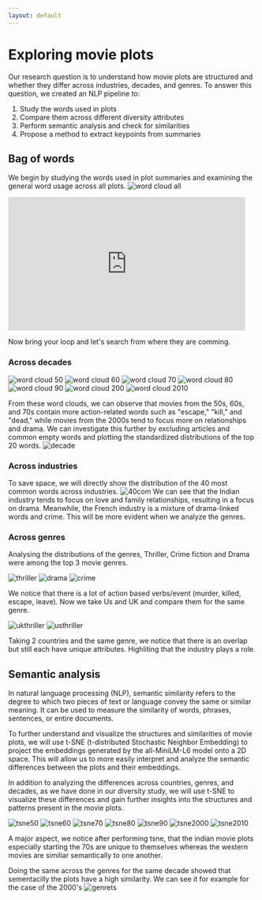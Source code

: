 ```yaml
---
layout: default
---
```

# Exploring movie plots
Our research question is to understand how movie plots are structured and whether they differ across industries, decades, and genres. To answer this question, we created an NLP pipeline to:

1. Study the words used in plots
2. Compare them across different diversity attributes
3. Perform semantic analysis and check for similarities
4. Propose a method to extract keypoints from summaries

## Bag of words
We begin by studying the words used in plot summaries and examining the general word usage across all plots.
![word cloud all](assets/img/wordcloudall.png)
<iframe src="https://giphy.com/embed/7kFiPRhn3aDYs" width="480" height="270" frameBorder="0" class="giphy-embed" allowFullScreen></iframe><p><a href="https://giphy.com/gifs/mrw-oc-informs-7kFiPRhn3aDYs"></a></p>
Now bring your loop and let's search from where they are comming. 

### Across decades
![word cloud 50](assets/img/50sword.png)
![word cloud 60](assets/img/60sword.png)
![word cloud 70](assets/img/70swords.png)
![word cloud 80](assets/img/80words.png)
![word cloud 90](assets/img/90swords.png)
![word cloud 200](assets/img/2000swords.png)
![word cloud 2010](assets/img/2021sword.png)

From these word clouds, we can observe that movies from the 50s, 60s, and 70s contain more action-related words such as "escape," "kill," and "dead," while movies from the 2000s tend to focus more on relationships and drama. We can investigate this further by excluding articles and common empty words and plotting the standardized distributions of the top 20 words.
![decade](assets/img/decadedist.png)

### Across industries
To save space, we will directly show the distribution of the 40 most common words across industries. 
![40com](assets/img/40mostcom.png)
We can see that the Indian industry tends to focus on love and family relationships, resulting in a focus on drama. Meanwhile, the French industry is a mixture of drama-linked words and crime. This will be more evident when we analyze the genres.

### Across genres
Analysing the distributions of the genres, Thriller, Crime fiction and Drama were among the top 3 movie genres.

![thriller](assets/img/thriller.png)
![drama](assets/img/drama.png)
![crime](assets/img/crime.png)

We notice that there is a lot of action based verbs/event (murder, killed, escape, leave). 
Now we take Us and UK and compare them for the same genre.

![ukthriller](assets/img/ukthriller.png)
![usthriller](assets/img/usathriller.png)

Taking 2 countries and the same genre, we notice that there is an overlap but still each have unique attributes. Highliting that the industry plays a role.

## Semantic analysis 
In natural language processing (NLP), semantic similarity refers to the degree to which two pieces of text or language convey the same or similar meaning. It can be used to measure the similarity of words, phrases, sentences, or entire documents.

To further understand and visualize the structures and similarities of movie plots, we will use t-SNE (t-distributed Stochastic Neighbor Embedding) to project the embeddings generated by the all-MiniLM-L6 model onto a 2D space. This will allow us to more easily interpret and analyze the semantic differences between the plots and their embeddings.

In addition to analyzing the differences across countries, genres, and decades, as we have done in our diversity study, we will use t-SNE to visualize these differences and gain further insights into the structures and patterns present in the movie plots.


![tsne50](assets/img/tsne50.png)
![tsne60](assets/img/tsne60.png)
![tsne70](assets/img/tsne70.png)
![tsne80](assets/img/tsne80.png)
![tsne90](assets/img/tsne90.png)
![tsne2000](assets/img/tsne2000.png)
![tsne2010](assets/img/tsne2010.png)

A major aspect, we notice after performing tsne, that the indian movie plots especially starting the 70s are unique to themselves whereas the western movies are similiar semantically to one another.

Doing the same across the genres for the same decade showed that sementacilly the plots have a high similarity. 
We can see it for example for the case of the 2000's
![genrets](assets/img/genretsne.png)

